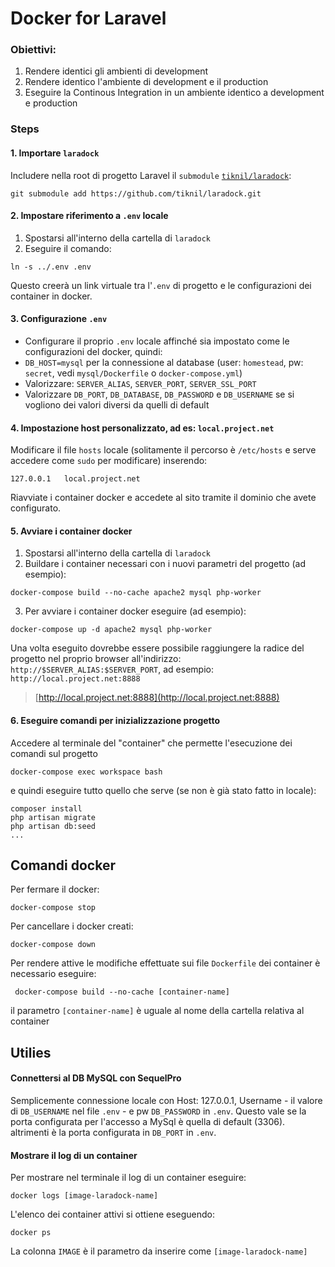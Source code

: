 # Docker for Laravel

### Obiettivi:

1. Rendere identici gli ambienti di development
2. Rendere identico l'ambiente di development e il production
3. Eseguire la Continous Integration in un ambiente identico a development e production

### Steps

#### 1. Importare `laradock`

Includere nella root di progetto Laravel il `submodule` [`tiknil/laradock`](https://github.com/tiknil/laradock):

```
git submodule add https://github.com/tiknil/laradock.git
```

#### 2. Impostare riferimento a `.env` locale

1. Spostarsi all'interno della cartella di `laradock`
2. Eseguire il comando:

```
ln -s ../.env .env
```

Questo creerà un link virtuale tra l'`.env` di progetto e le configurazioni dei container in docker.

#### 3. Configurazione `.env`

* Configurare il proprio `.env` locale affinché sia impostato come le configurazioni del docker, quindi:
 * `DB_HOST=mysql` per la connessione al database (user: `homestead`, pw: `secret`, vedi `mysql/Dockerfile` o `docker-compose.yml`)
 * Valorizzare: `SERVER_ALIAS`, `SERVER_PORT`, `SERVER_SSL_PORT`
 * Valorizzare `DB_PORT`, `DB_DATABASE`, `DB_PASSWORD` e `DB_USERNAME` se si vogliono dei valori diversi da quelli di default

#### 4. Impostazione host personalizzato, ad es: `local.project.net`

Modificare il file `hosts` locale (solitamente il percorso è `/etc/hosts` e serve accedere come `sudo` per modificare) inserendo:

```
127.0.0.1	local.project.net
```

Riavviate i container docker e accedete al sito tramite il dominio che avete configurato.

#### 5. Avviare i container docker

1. Spostarsi all'interno della cartella di `laradock`
2. Buildare i container necessari con i nuovi parametri del progetto (ad esempio):
```
docker-compose build --no-cache apache2 mysql php-worker
```
3. Per avviare i container docker eseguire (ad esempio):

```
docker-compose up -d apache2 mysql php-worker
```

Una volta eseguito dovrebbe essere possibile raggiungere la radice del progetto nel proprio browser all'indirizzo:
`http://$SERVER_ALIAS:$SERVER_PORT`, ad esempio: `http://local.project.net:8888`

> [http://local.project.net:8888](http://local.project.net:8888)


#### 6. Eseguire comandi per inizializzazione progetto

Accedere al terminale del "container" che permette l'esecuzione dei comandi sul progetto
```
docker-compose exec workspace bash
```

e quindi eseguire tutto quello che serve (se non è già stato fatto in locale):

```
composer install
php artisan migrate
php artisan db:seed
...
```

## Comandi docker

Per fermare il docker:
```
docker-compose stop
```

Per cancellare i docker creati:
```
docker-compose down
```

Per rendere attive le  modifiche effettuate sui file `Dockerfile` dei container è necessario eseguire:
```
 docker-compose build --no-cache [container-name]
 ```
 il parametro `[container-name]` è uguale al nome della cartella relativa al container

## Utilies

#### Connettersi al DB MySQL con SequelPro

Semplicemente connessione locale con Host: 127.0.0.1, Username - il valore di `DB_USERNAME` nel file `.env` - e pw `DB_PASSWORD` in `.env`. Questo vale se la porta configurata per l'accesso a MySql è quella di default (3306). altrimenti è la porta configurata in `DB_PORT` in `.env`.

#### Mostrare il log di un container
 Per mostrare nel terminale il log di un container eseguire:
 ```
 docker logs [image-laradock-name]
 ```
 L'elenco dei container attivi si ottiene eseguendo:
 ```
 docker ps
 ```
 La colonna `IMAGE` è il parametro da inserire come `[image-laradock-name]`
